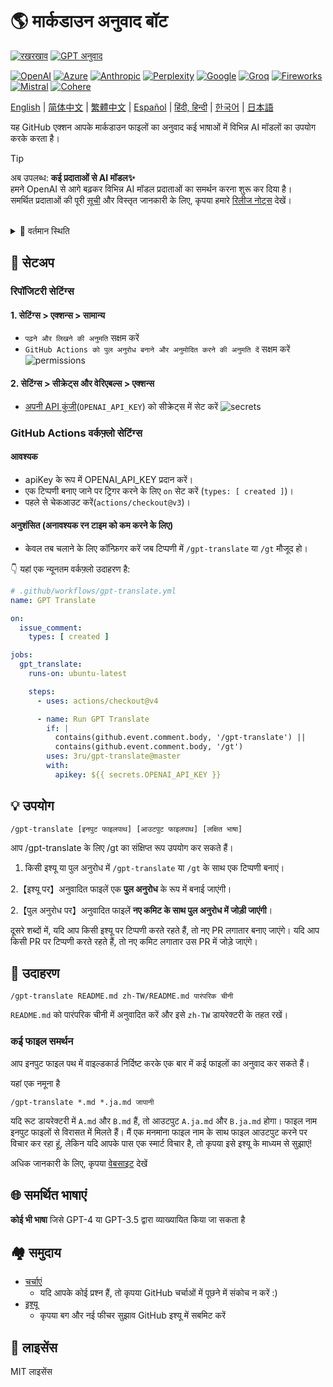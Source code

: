 # 🌎 मार्कडाउन अनुवाद बॉट
[![रखरखाव](https://api.codeclimate.com/v1/badges/a13ea4f37913ba6ba570/maintainability)](https://codeclimate.com/github/3ru/gpt-translate/maintainability)
[![GPT अनुवाद](https://github.com/3ru/gpt-translate/actions/workflows/gpt-translate.yml/badge.svg)](https://github.com/3ru/gpt-translate/actions/workflows/gpt-translate.yml)

[![OpenAI](https://img.shields.io/badge/-OpenAI-white?style=flat-square&logo=openai&logoColor=black)](https://openai.com/)
[![Azure](https://img.shields.io/badge/-Microsoft%20Azure-white?style=flat-square&logo=microsoftazure&color=0078D4)](https://azure.microsoft.com/en-us/products/ai-services/openai-service)
[![Anthropic](https://img.shields.io/badge/-Anthropic-black?style=flat-square&logo=anthropic&logoColor=black&color=d4a27f)](https://www.anthropic.com/)
[![Perplexity](https://img.shields.io/badge/-Perplexity-black?style=flat-square&logo=perplexity&color=black)](https://docs.perplexity.ai/)
[![Google](https://img.shields.io/badge/-Google%20gemini-white?style=flat-square&logo=googlegemini&color=white)](https://ai.google/discover/generativeai/)
[![Groq](https://img.shields.io/badge/-Groq-black?style=flat-square&logoColor=black&color=F55036)](https://groq.com/)
[![Fireworks](https://img.shields.io/badge/-Fireworks%20AI-black?style=flat-square&color=631fee)](https://fireworks.ai/)
[![Mistral](https://img.shields.io/badge/-Mistral%20AI-black?style=flat-square&color=ff7000)](https://mistral.ai/)
[![Cohere](https://img.shields.io/badge/-Cohere-black?style=flat-square&color=39594c)](https://cohere.com/)


[English](/README.md) |
[简体中文](/README/README.zh-CN.md) |
[繁體中文](/README/README.zh-TW.md) |
[Español](/README/README.es.md) |
[हिंदी, हिन्दी](/README/README.hi.md) |
[한국어](/README/README.ko.md) |
[日本語](/README/README.ja.md)

यह GitHub एक्शन आपके मार्कडाउन फाइलों का अनुवाद कई भाषाओं में विभिन्न AI मॉडलों का उपयोग करके करता है।

> [!TIP]
> अब उपलब्ध: **कई प्रदाताओं से AI मॉडल✨**  \
> हमने OpenAI से आगे बढ़कर विभिन्न AI मॉडल प्रदाताओं का समर्थन करना शुरू कर दिया है।  \
> समर्थित प्रदाताओं की पूरी [सूची](https://g-t.vercel.app/docs/references/supported-model-provider) और विस्तृत जानकारी के लिए, कृपया हमारे [रिलीज नोट्स](https://github.com/3ru/gpt-translate/releases/tag/v1.2.0-beta) देखें।

<br/>

<details><summary>🧐 वर्तमान स्थिति</summary>
<p>

- यह एक्शन केवल **मार्कडाउन(`.md`), मार्कडाउन-jsx(`.mdx`), json(`.json`) फाइलों का अनुवाद** करता है।

- यह कमांड केवल उन व्यक्तियों द्वारा निष्पादित की जा सकती है जिनके पास **रिपॉजिटरी में लिखने की अनुमति** है।

ये सीमाएं गैर-विश्वसनीय पक्षों द्वारा API के दुरुपयोग को रोकती हैं।

</p>
</details> 

## 🔧 सेटअप

### रिपॉजिटरी सेटिंग्स

#### 1. सेटिंग्स > एक्शन्स > सामान्य

- `पढ़ने और लिखने की अनुमति` सक्षम करें
- `GitHub Actions को पुल अनुरोध बनाने और अनुमोदित करने की अनुमति दें` सक्षम करें
  ![permissions](https://user-images.githubusercontent.com/69892552/228692074-d8d009a8-9272-4023-97b1-3cbc637d5d84.jpg)

#### 2. सेटिंग्स > सीक्रेट्स और वेरिएबल्स > एक्शन्स

- [अपनी API कुंजी](https://platform.openai.com/account/api-keys)(`OPENAI_API_KEY`) को सीक्रेट्स में सेट करें
  ![secrets](https://user-images.githubusercontent.com/69892552/228692421-22d7db33-4e32-4f28-b166-45b4d3ce2b11.jpg)


### GitHub Actions वर्कफ़्लो सेटिंग्स

#### आवश्यक
- apiKey के रूप में OPENAI_API_KEY प्रदान करें।
- एक टिप्पणी बनाए जाने पर ट्रिगर करने के लिए `on` सेट करें (`types: [ created ]`)।
- पहले से चेकआउट करें(`actions/checkout@v3`)।

#### अनुशंसित (अनावश्यक रन टाइम को कम करने के लिए)
- केवल तब चलाने के लिए कॉन्फ़िगर करें जब टिप्पणी में `/gpt-translate` या `/gt` मौजूद हो।

👇 यहां एक न्यूनतम वर्कफ़्लो उदाहरण है:
```yaml
# .github/workflows/gpt-translate.yml
name: GPT Translate

on:
  issue_comment:
    types: [ created ]

jobs:
  gpt_translate:
    runs-on: ubuntu-latest

    steps:
      - uses: actions/checkout@v4

      - name: Run GPT Translate
        if: |
          contains(github.event.comment.body, '/gpt-translate') || 
          contains(github.event.comment.body, '/gt')
        uses: 3ru/gpt-translate@master
        with:
          apikey: ${{ secrets.OPENAI_API_KEY }}
```


## 💡 उपयोग

```
/gpt-translate [इनपुट फाइलपाथ] [आउटपुट फाइलपाथ] [लक्षित भाषा] 
```
आप /gpt-translate के लिए /gt का संक्षिप्त रूप उपयोग कर सकते हैं।

1. किसी इश्यू या पुल अनुरोध में `/gpt-translate` या `/gt` के साथ एक टिप्पणी बनाएं।

2.【इश्यू पर】अनुवादित फाइलें एक **पुल अनुरोध** के रूप में बनाई जाएंगी।

2.【पुल अनुरोध पर】अनुवादित फाइलें **नए कमिट के साथ पुल अनुरोध में जोड़ी जाएंगी**।

दूसरे शब्दों में, यदि आप किसी इश्यू पर टिप्पणी करते रहते हैं, तो नए PR लगातार बनाए जाएंगे।
यदि आप किसी PR पर टिप्पणी करते रहते हैं, तो नए कमिट लगातार उस PR में जोड़े जाएंगे।

## 📝 उदाहरण
```
/gpt-translate README.md zh-TW/README.md पारंपरिक चीनी
```
`README.md` को पारंपरिक चीनी में अनुवादित करें और इसे `zh-TW` डायरेक्टरी के तहत रखें।

### कई फाइल समर्थन

आप इनपुट फाइल पथ में वाइल्डकार्ड निर्दिष्ट करके एक बार में कई फाइलों का अनुवाद कर सकते हैं।

यहां एक नमूना है
```
/gpt-translate *.md *.ja.md जापानी
```
यदि रूट डायरेक्टरी में `A.md` और `B.md` हैं, तो आउटपुट `A.ja.md` और `B.ja.md` होगा। फाइल नाम इनपुट फाइलों से विरासत में मिलते हैं।
मैं एक मनमाना फाइल नाम के साथ फाइल आउटपुट करने पर विचार कर रहा हूं, लेकिन यदि आपके पास एक स्मार्ट विचार है, तो कृपया इसे इश्यू के माध्यम से सुझाएं!

अधिक जानकारी के लिए, कृपया [वेबसाइट](https://g-t.vercel.app/docs/references/path-builder) देखें

## 🌐 समर्थित भाषाएं
**कोई भी भाषा** जिसे GPT-4 या GPT-3.5 द्वारा व्याख्यायित किया जा सकता है

## 🏘️ समुदाय
- [चर्चाएं](https://github.com/3ru/gpt-translate/discussions)
  - यदि आपके कोई प्रश्न हैं, तो कृपया GitHub चर्चाओं में पूछने में संकोच न करें :)
- [इश्यू](https://github.com/3ru/gpt-translate/issues)
  - कृपया बग और नई फीचर सुझाव GitHub इश्यू में सबमिट करें

## 📃 लाइसेंस
MIT लाइसेंस